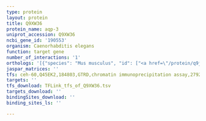 ```yaml
---
type: protein
layout: protein
title: Q9XW36
protein_name: aqp-3
uniprot_accession: Q9XW36
ncbi_gene_id: '190553'
organism: Caenorhabditis elegans
function: target gene
number_of_interactions: '1'
orthologs: '[{"species": "Mus musculus", "id": ["<a href=\"/protein/q9jjj3\">Q9JJJ3</a>"]}, {"species": "Rattus norvegicus", "id": ["P56627"]}]'
jaspar_matrices: ''
tfs: ceh-60,Q45EK2,184803,GTRD,chromatin immunoprecipitation assay,27924024%5Buid%5D,No
targets: ''
tfs_download: TFLink_tfs_of_Q9XW36.tsv
targets_download: ''
bindingSites_download: ''
binding_sites_ls: ''

---
```

